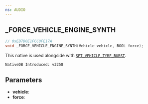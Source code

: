 ```yaml
---
ns: AUDIO
---
```

## _FORCE_VEHICLE_ENGINE_SYNTH

```c
// 0xEB7D0E1FCC8FE17A
void _FORCE_VEHICLE_ENGINE_SYNTH(Vehicle vehicle, BOOL force);
```

This native is used alongside with [`SET_VEHICLE_TYRE_BURST`](#_0xEC6A202EE4960385).

```
NativeDB Introduced: v3258
```

## Parameters
* **vehicle**:
* **force**:

